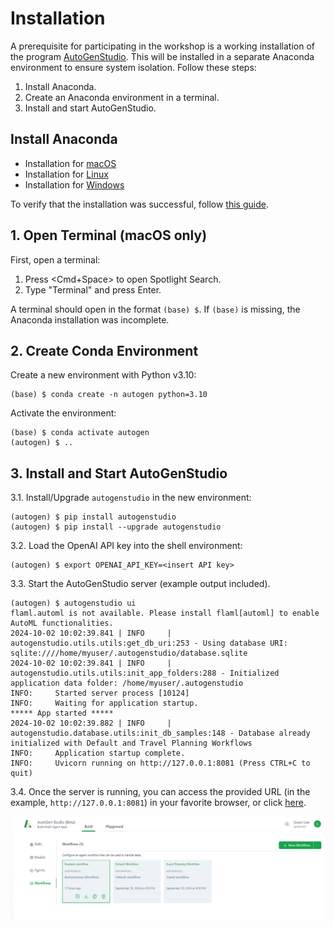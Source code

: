 # Installation

A prerequisite for participating in the workshop is a working installation of
the program
[AutoGenStudio](https://microsoft.github.io/autogen/blog/2023/12/01/AutoGenStudio).
This will be installed in a separate Anaconda environment to ensure system
isolation. Follow these steps:

1. Install Anaconda.
2. Create an Anaconda environment in a terminal.
3. Install and start AutoGenStudio.


## Install Anaconda

- Installation for [macOS](https://docs.anaconda.com/anaconda/install/mac-os/)
- Installation for [Linux](https://docs.anaconda.com/anaconda/install/linux/)
- Installation for [Windows](https://docs.anaconda.com/anaconda/install/windows/)

To verify that the installation was successful, follow [this
guide](https://docs.anaconda.com/anaconda/install/verify-install/).

## 1. Open Terminal (macOS only)

First, open a terminal:

1. Press <Cmd+Space> to open Spotlight Search.
2. Type "Terminal" and press Enter.

A terminal should open in the format `(base) $`. If `(base)` is missing, the
Anaconda installation was incomplete.

## 2. Create Conda Environment

Create a new environment with Python v3.10:

```shell
(base) $ conda create -n autogen python=3.10
```

Activate the environment:

```shell
(base) $ conda activate autogen
(autogen) $ ..
```

## 3. Install and Start AutoGenStudio

3.1. Install/Upgrade `autogenstudio` in the new environment:

```shell
(autogen) $ pip install autogenstudio
(autogen) $ pip install --upgrade autogenstudio
```

3.2. Load the OpenAI API key into the shell environment:

```shell
(autogen) $ export OPENAI_API_KEY=<insert API key>
```

3.3. Start the AutoGenStudio server (example output included). 

```shell
(autogen) $ autogenstudio ui
flaml.automl is not available. Please install flaml[automl] to enable AutoML functionalities.
2024-10-02 10:02:39.841 | INFO     | autogenstudio.utils.utils:get_db_uri:253 - Using database URI: sqlite:////home/myuser/.autogenstudio/database.sqlite
2024-10-02 10:02:39.841 | INFO     | autogenstudio.utils.utils:init_app_folders:288 - Initialized application data folder: /home/myuser/.autogenstudio
INFO:     Started server process [10124]
INFO:     Waiting for application startup.
***** App started *****
2024-10-02 10:02:39.882 | INFO     | autogenstudio.database.utils:init_db_samples:148 - Database already initialized with Default and Travel Planning Workflows
INFO:     Application startup complete.
INFO:     Uvicorn running on http://127.0.0.1:8081 (Press CTRL+C to quit)
```

3.4. Once the server is running, you can access the provided URL (in the example,
`http://127.0.0.1:8081`) in your favorite browser, or click
[here](http://localhost:8081).

![Screenshot of start page](autogenstudio-startpage.png)

